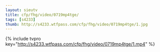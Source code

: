 ```yaml
--- 
layout: sieutv
title: cfp/fhg/video/0719mp4tge/
tags: [s4233]
thumb: http://s4233.wtfpass.com/cfp/fhg/video/0719mp4tge/1.jpg
---
```

{% include tvpro key="http://s4233.wtfpass.com/cfp/fhg/video/0719mp4tge/1.mp4" %} 
